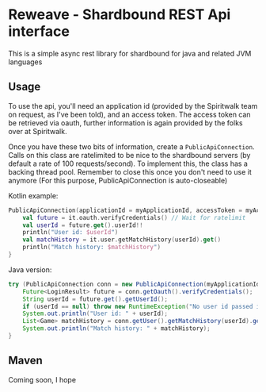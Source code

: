 # Reweave - Shardbound REST Api interface
This is a simple async rest library for shardbound for java and related JVM languages

## Usage
To use the api, you'll need an application id (provided by the Spiritwalk team on request, as I've been told), and an
access token. The access token can be retrieved via oauth, further information is again provided by the folks over at
Spiritwalk.

Once you have these two bits of information, create a `PublicApiConnection`. Calls on this class are ratelimited
to be nice to the shardbound servers (by default a rate of 100 requests/second). To implement
this, the class has a backing thread pool. Remember to close this once you don't need to use it anymore (For this 
purpose, PublicApiConnection is auto-closeable)

Kotlin example:
```kotlin
PublicApiConnection(applicationId = myApplicationId, accessToken = myAccessToken).use {
    val future = it.oauth.verifyCredentials() // Wait for ratelimit
    val userId = future.get().userId!!
    println("User id: $userId")
    val matchHistory = it.user.getMatchHistory(userId).get()
    println("Match history: $matchHistory")
}
```

Java version:
```java
try (PublicApiConnection conn = new PublicApiConnection(myApplicationId, myAccessToken)) {
    Future<LoginResult> future = conn.getOauth().verifyCredentials();
    String userId = future.get().getUserId();
    if (userId == null) throw new RuntimeException("No user id passed in login result");
    System.out.println("User id: " + userId);
    List<Game> matchHistory = conn.getUser().getMatchHistory(userId).get();
    System.out.println("Match history: " + matchHistory);
}
```

## Maven
Coming soon, I hope